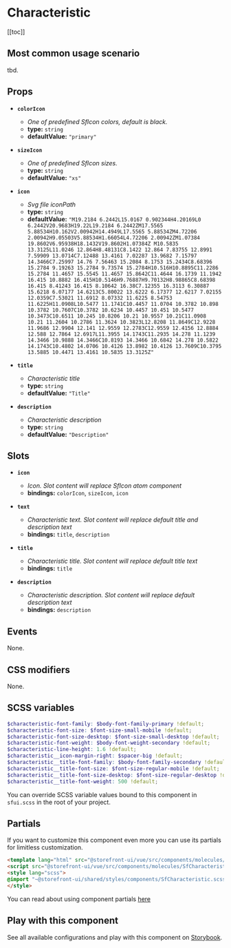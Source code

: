 # Characteristic

<!-- No Component description -->


[[toc]]


## Most common usage scenario

tbd.


## Props

- **`colorIcon`**
  - _One of predefined SfIcon colors, default is black._
  - **type:** `string`
  - **defaultValue:** `"primary"`

- **`sizeIcon`**
  - _One of predefined SfIcon sizes._
  - **type:** `string`
  - **defaultValue:** `"xs"`

- **`icon`**
  - _Svg file iconPath_
  - **type:** `string`
  - **defaultValue:** `"M19.2184 6.2442L15.0167 0.902344H4.20169L0 6.2442V20.9683H19.22L19.2184 6.2442ZM17.5565 5.88534H10.162V2.00942H14.4949L17.5565 5.88534ZM4.72206 2.00942H9.05503V5.88534H1.66054L4.72206 2.00942ZM1.07384 19.8602V6.95938H18.1432V19.8602H1.07384Z M10.5835 13.3125L11.0246 12.864H8.48131C8.1422 12.864 7.83755 12.8991 7.59909 13.0714C7.12488 13.4161 7.02287 13.9682 7.15797 14.3466C7.25997 14.76 7.56463 15.2084 8.1753 15.2434C8.68396 15.2784 9.19263 15.2784 9.73574 15.2784H10.516H10.8895C11.2286 15.2784 11.4657 15.5545 11.4657 15.8642C11.4644 16.1739 11.1942 16.415 10.8882 16.415H10.5146H9.76887H9.70132H8.98865C8.68398 16.415 8.41243 16.415 8.10642 16.38C7.12355 16.3113 6.30887 15.6218 6.07177 14.6213C5.80022 13.6222 6.17377 12.6217 7.02155 12.0359C7.53021 11.6912 8.07332 11.6225 8.54753 11.6225H11.0908L10.5477 11.1741C10.4457 11.0704 10.3782 10.898 10.3782 10.7607C10.3782 10.6234 10.4457 10.451 10.5477 10.3473C10.6511 10.245 10.8206 10.21 10.9557 10.21C11.0908 10.21 11.2604 10.2786 11.3624 10.3823L12.8208 11.8649C12.9228 11.9686 12.9904 12.141 12.9559 12.2783C12.9559 12.4156 12.8884 12.588 12.7864 12.6917L11.3955 14.1743C11.2935 14.278 11.1239 14.3466 10.9888 14.3466C10.8193 14.3466 10.6842 14.278 10.5822 14.1743C10.4802 14.0706 10.4126 13.8982 10.4126 13.7609C10.3795 13.5885 10.4471 13.4161 10.5835 13.3125Z"`

- **`title`**
  - _Characteristic title_
  - **type:** `string`
  - **defaultValue:** `"Title"`

- **`description`**
  - _Characteristic description_
  - **type:** `string`
  - **defaultValue:** `"Description"`


## Slots

- **`icon`**
  - _Icon. Slot content will replace SfIcon atom component_
  - **bindings:** `colorIcon`, `sizeIcon`, `icon`

- **`text`**
  - _Characteristic text. Slot content will replace default title and description text_
  - **bindings:** `title`, `description`

- **`title`**
  - _Characteristic title. Slot content will replace default title text_
  - **bindings:** `title`

- **`description`**
  - _Characteristic description. Slot content will replace default description text_
  - **bindings:** `description`


## Events

None.


## CSS modifiers

None.


## SCSS variables

```scss
$characteristic-font-family: $body-font-family-primary !default;
$characteristic-font-size: $font-size-small-mobile !default;
$characteristic-font-size-desktop: $font-size-small-desktop !default;
$characteristic-font-weight: $body-font-weight-secondary !default;
$characteristic-line-height: 1.6 !default;
$characteristic__icon-margin-right: $spacer-big !default;
$characteristic__title-font-family: $body-font-family-secondary !default;
$characteristic__title-font-size: $font-size-regular-mobile !default;
$characteristic__title-font-size-desktop: $font-size-regular-desktop !default;
$characteristic__title-font-weight: 500 !default;
```

You can override SCSS variable values bound to this component in `sfui.scss` in the root of your project.


## Partials

If you want to customize this component even more you can use its partials for limitless customization.

```html
<template lang="html" src="@storefront-ui/vue/src/components/molecules/SfCharacteristic.html"></template>
<script src="@storefront-ui/vue/src/components/molecules/SfCharacteristic.js"></script>
<style lang="scss">
@import "~@storefront-ui/shared/styles/components/SfCharacteristic.scss";
</style>
```

You can read about using component partials [here](docs.storefrontui.io/customization)


## Play with this component

See all available configurations and play with this component on <a href="https://storybook.storefrontui.io/?path=/story/">Storybook</a>.
